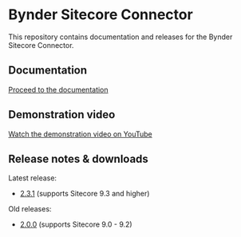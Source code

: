 # Bynder Sitecore Connector

This repository contains documentation and releases for the Bynder Sitecore Connector.

## Documentation

[Proceed to the documentation](./documentation)

## Demonstration video

[Watch the demonstration video on YouTube](https://www.youtube.com/watch?v=fyZy2SIFckQ)

## Release notes & downloads

Latest release:
- [2.3.1](../../releases/tag/2.3.1) (supports Sitecore 9.3 and higher)

Old releases:
- [2.0.0](../../releases/tag/2.0.0) (supports Sitecore 9.0 - 9.2)
